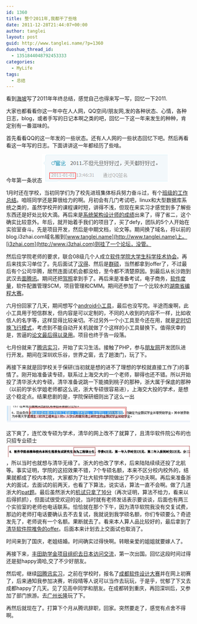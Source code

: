 ```yaml
---
id: 1360
title: 整个2011年,我都干了些啥
date: 2011-12-28T21:44:07+00:00
author: tanglei
layout: post
guid: http://www.tanglei.name/?p=1360
duoshuo_thread_id:
  - 1351844048792453333
categories:
  - MyLife
tags:
  - 总结
---
```

看到[海坡](http://haipo.me/)写了2011年年终总结，感觉自己也得来写一写，回忆一下2011.

大家也都看看你这一年中在人人网，QQ空间/朋友网,发的各种状态、心情，各种日志，blog，或者手写的日记本啊之类的吧，回忆一下这一年来发生的种种，肯定别有一番滋味的。

首先看看QQ的这一年发的一些状态。还有人人网的一些状态回忆下吧。然后再看看这一年写的日志。下面讲讲这一年都经历了些啥。

今年第一条状态![](/wp-content/uploads/2011/12/122811_1343_20111.png)

1月时还在学校，当初同学们为了校先进班集体标兵努力奋斗过，有个[班级的工作总结](/blog/2010-2011work-summary-monitor.html)。咱班同学还是算很给力的啊。月初会有几门考试吧，linux和大型数据库系统之类的，虽然学校开的课程课时短，讲得不浅，但现在来实习才感觉到多了解些东西还是好处比较大滴。再后来是[系统架构设计师的成绩](/blog/2010-system-artch-score.html)出来了，得了省二，这个确实比较意外。年后，就开始着手我们的项目了，买了defy，团队的5个人开始在实验室奋斗。先是项目开发，然后是中期文档，论文等。期间换了域名，将以前的blog.i3zhai.com域名搬到[www.tanglei.name](http://www.tanglei.name)上。[i3zhai.com](http://www.i3zhai.com)则挂了一个论坛，没管。

然后应学院老师的要求，联合08级几个人成立[软件学院大学生科学技术协会](/blog/sperk_in_kexie.html)。再后来找实习单位了。先后面试了[汉得](/blog/interview_hand.html)、然后是[群硕](/blog/interview_qunshuo.html)，当然都拿到offer了，不过最后有个公司华腾，居然连面试机会都没给，至今都不清楚原因。到最后从长沙跑到武汉去[面腾讯](/blog/2011-tencent-first-interview.html)。期间还把[驾照](/blog/my-drivers-license.html)拿到手了。再后来是准备考试，电子商务，[软件度量](/blog/category.htmlsoftware-engineering/software-metrics/)，软件配置管理SCM，项目管理和CMM。期间还参加了一个比较水的[湖南省编程大赛](/blog/the-first-cpc.html)。

六月份回家了几天，期间想写个[android小工具](/blog/category.htmlprogram-language/android/my-coding-tools/)，最后也没写完。半途而废啊，此小工具用于短信群发，但内容是可以定制的，不同的人收到的内容不一样，比如收信人的名字等，这样显得比较亲切。不过另外一个小工具至今还在用，就是[定时切换飞行模式](/blog/android-switch-airplanemode-1.html)，考虑到不能自动开关机就做了个这样的小工具替换下。值得庆幸的是，苦逼的[论文最后得以录用](/blog/my-paper-in-cscd.html)。项目也终于告一段落。

七月份就来了[腾讯实习](/blog/category.htmlmy-life/internship/)，开始了实习生活。接触了PHP，参与[朋友网](http://www.pengyou.com)开发团队进行开发。期间在深圳欢乐谷，世界之窗，去了趟澳门，玩了下。

再接下来就是回学校关于保研(当初就是想的进不了理想的学校就直接工作了)的事情了。刚开始准备读专硕，联系过上海交大的一个老师，聊得也还不错。所以开始投了清华浙大的专硕，清华准备说跳一下能摘到桃子的那种，浙大属于保底的那种（以前的学长学姐老师都这么说，浙大专硕很容易进），上海交大投的学术，是想这个稳定点。结果悲剧的是，学院保研细则出了这么一出

![](/wp-content/uploads/2011/12/122811_1343_20112.png)

这下爽了，连忙改专硕为学术，清华的网上改不了就算了，且清华软件院公布的也只招专业硕士![](/wp-content/uploads/2011/12/122811_1343_20113.png)，所以当时也就想与清华无缘了。浙大的也改了学术，后来陆陆续续还投了北航等。事实证明，学院的这招效果不错，7个专硕名额，本来不区分校内校外的，结果就都成了校内本院，大家都为了壮大软件学院做出了不少功夫啊。再后来准备浙大的面试，去面试的前两天，也看了下算法，说实话，算法一直不会啊。做了几道浙大的[pat题](/tag/#pat)。最后虽然浙大的[机试只拿了16分](/blog/the-practise-on-pc-of-postgraduate-in-cs-zju.html)（再次证明，算法不给力，看来以后得抓抓），但面试很受欢迎的说，当时就有老师发话表示要谈谈，后面也有两三个实验室的老师也电话联系。恰恰就在那个下午，因为清华软院我没有交复试费，那边的老师打电话要确认去不去复试，我就说到我学硕名额，你们专硕要么？奇迹发先了，老师说有一个名额。果断就去了。看来本人算人品比较好的，最后拿到了[清华软件院推免的offer](/blog/postgraduate-interview-in-tsinghua.html)。后面本来计划去上交面试也取消了。

时间来到了国庆，老姐结婚。时间确实过得快啊。转眼亲爱的姐姐就要嫁人了。

再接下来，[丰田助学金项目组织去日本访问交流](/tag/#%e8%ae%bf%e6%97%a5%e4%ba%a4%e6%b5%81)，第一次出国。回忆这段时间过得还是挺happy滴哈,交了不少好朋友。

然后呢，继续[回腾讯实习](/blog/come-back-to-tencent.html)，之前在学校时，报名了[成都软件设计大赛](/blog/to-chengdu-just-for-fun-with-cdsoft.html)并在网上初赛了，后来通知我参加决赛，听段晴等人说可以当作去玩玩，于是乎，忧郁了下又去成都happy了几天。见了见高中同学和朋友。在成都转到重庆，再回深圳后，又参加了部门旅游。去[广州长隆](/blog/come-back-from-chengdu-to-travel-with-tencent.html)玩了下。

再然后就现在了。打算下个月从腾讯辞职，回家。突然要走了，感觉有点舍不得啊。
